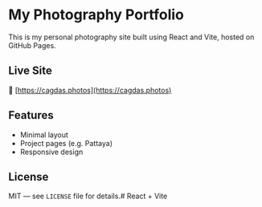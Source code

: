 # My Photography Portfolio

This is my personal photography site built using React and Vite, hosted on GitHub Pages.

## Live Site
🚀 [https://cagdas.photos](https://cagdas.photos)

## Features
- Minimal layout
- Project pages (e.g. Pattaya)
- Responsive design

## License
MIT — see `LICENSE` file for details.# React + Vite
